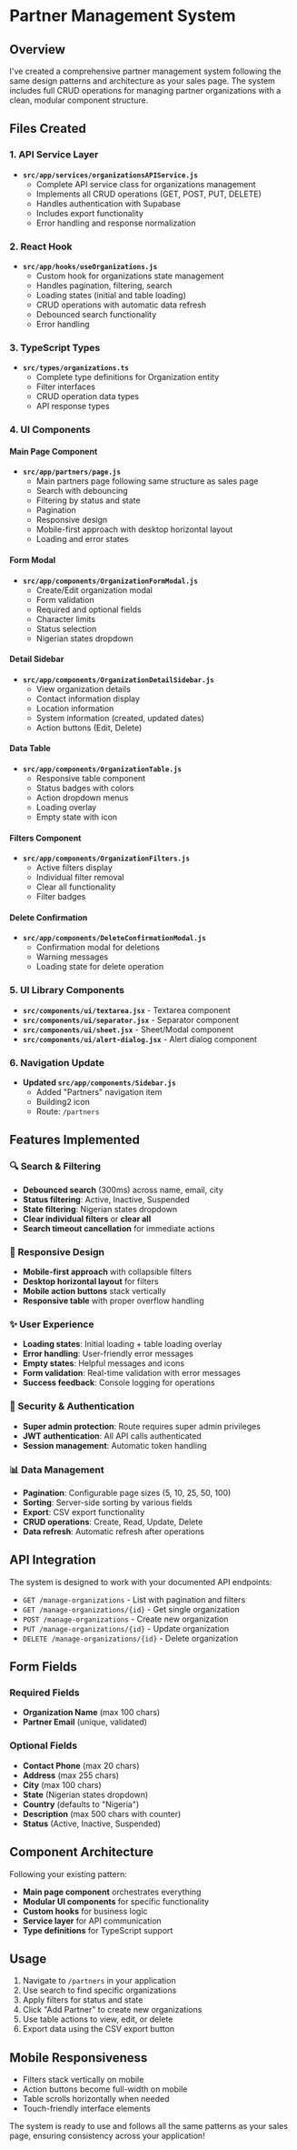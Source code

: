 # Partner Management System

## Overview

I've created a comprehensive partner management system following the same design patterns and architecture as your sales page. The system includes full CRUD operations for managing partner organizations with a clean, modular component structure.

## Files Created

### 1. API Service Layer

- **`src/app/services/organizationsAPIService.js`**
  - Complete API service class for organizations management
  - Implements all CRUD operations (GET, POST, PUT, DELETE)
  - Handles authentication with Supabase
  - Includes export functionality
  - Error handling and response normalization

### 2. React Hook

- **`src/app/hooks/useOrganizations.js`**
  - Custom hook for organizations state management
  - Handles pagination, filtering, search
  - Loading states (initial and table loading)
  - CRUD operations with automatic data refresh
  - Debounced search functionality
  - Error handling

### 3. TypeScript Types

- **`src/types/organizations.ts`**
  - Complete type definitions for Organization entity
  - Filter interfaces
  - CRUD operation data types
  - API response types

### 4. UI Components

#### Main Page Component

- **`src/app/partners/page.js`**
  - Main partners page following same structure as sales page
  - Search with debouncing
  - Filtering by status and state
  - Pagination
  - Responsive design
  - Mobile-first approach with desktop horizontal layout
  - Loading and error states

#### Form Modal

- **`src/app/components/OrganizationFormModal.js`**
  - Create/Edit organization modal
  - Form validation
  - Required and optional fields
  - Character limits
  - Status selection
  - Nigerian states dropdown

#### Detail Sidebar

- **`src/app/components/OrganizationDetailSidebar.js`**
  - View organization details
  - Contact information display
  - Location information
  - System information (created, updated dates)
  - Action buttons (Edit, Delete)

#### Data Table

- **`src/app/components/OrganizationTable.js`**
  - Responsive table component
  - Status badges with colors
  - Action dropdown menus
  - Loading overlay
  - Empty state with icon

#### Filters Component

- **`src/app/components/OrganizationFilters.js`**
  - Active filters display
  - Individual filter removal
  - Clear all functionality
  - Filter badges

#### Delete Confirmation

- **`src/app/components/DeleteConfirmationModal.js`**
  - Confirmation modal for deletions
  - Warning messages
  - Loading state for delete operation

### 5. UI Library Components

- **`src/components/ui/textarea.jsx`** - Textarea component
- **`src/components/ui/separator.jsx`** - Separator component
- **`src/components/ui/sheet.jsx`** - Sheet/Modal component
- **`src/components/ui/alert-dialog.jsx`** - Alert dialog component

### 6. Navigation Update

- **Updated `src/app/components/Sidebar.js`**
  - Added "Partners" navigation item
  - Building2 icon
  - Route: `/partners`

## Features Implemented

### 🔍 Search & Filtering

- **Debounced search** (300ms) across name, email, city
- **Status filtering**: Active, Inactive, Suspended
- **State filtering**: Nigerian states dropdown
- **Clear individual filters** or **clear all**
- **Search timeout cancellation** for immediate actions

### 📱 Responsive Design

- **Mobile-first approach** with collapsible filters
- **Desktop horizontal layout** for filters
- **Mobile action buttons** stack vertically
- **Responsive table** with proper overflow handling

### ✨ User Experience

- **Loading states**: Initial loading + table loading overlay
- **Error handling**: User-friendly error messages
- **Empty states**: Helpful messages and icons
- **Form validation**: Real-time validation with error messages
- **Success feedback**: Console logging for operations

### 🔐 Security & Authentication

- **Super admin protection**: Route requires super admin privileges
- **JWT authentication**: All API calls authenticated
- **Session management**: Automatic token handling

### 📊 Data Management

- **Pagination**: Configurable page sizes (5, 10, 25, 50, 100)
- **Sorting**: Server-side sorting by various fields
- **Export**: CSV export functionality
- **CRUD operations**: Create, Read, Update, Delete
- **Data refresh**: Automatic refresh after operations

## API Integration

The system is designed to work with your documented API endpoints:

- `GET /manage-organizations` - List with pagination and filters
- `GET /manage-organizations/{id}` - Get single organization
- `POST /manage-organizations` - Create new organization
- `PUT /manage-organizations/{id}` - Update organization
- `DELETE /manage-organizations/{id}` - Delete organization

## Form Fields

### Required Fields

- **Organization Name** (max 100 chars)
- **Partner Email** (unique, validated)

### Optional Fields

- **Contact Phone** (max 20 chars)
- **Address** (max 255 chars)
- **City** (max 100 chars)
- **State** (Nigerian states dropdown)
- **Country** (defaults to "Nigeria")
- **Description** (max 500 chars with counter)
- **Status** (Active, Inactive, Suspended)

## Component Architecture

Following your existing pattern:

- **Main page component** orchestrates everything
- **Modular UI components** for specific functionality
- **Custom hooks** for business logic
- **Service layer** for API communication
- **Type definitions** for TypeScript support

## Usage

1. Navigate to `/partners` in your application
2. Use search to find specific organizations
3. Apply filters for status and state
4. Click "Add Partner" to create new organizations
5. Use table actions to view, edit, or delete
6. Export data using the CSV export button

## Mobile Responsiveness

- Filters stack vertically on mobile
- Action buttons become full-width on mobile
- Table scrolls horizontally when needed
- Touch-friendly interface elements

The system is ready to use and follows all the same patterns as your sales page, ensuring consistency across your application!
